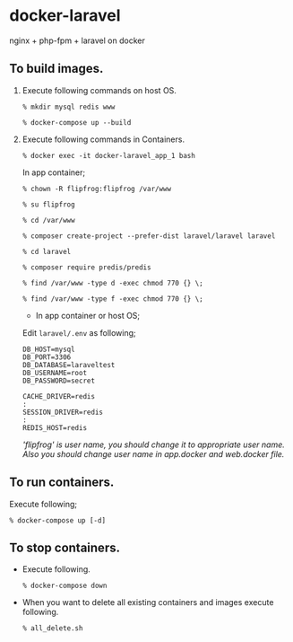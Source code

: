 # docker-laravel
nginx + php-fpm + laravel on docker

## To build images.
1. Execute following commands on host OS.

   ``% mkdir mysql redis www``

   ``% docker-compose up --build``

2. Execute following commands in Containers.

   ``% docker exec -it docker-laravel_app_1 bash``
   
   In app container;
   
   ``% chown -R flipfrog:flipfrog /var/www``
   
   ``% su flipfrog``
   
   ``% cd /var/www``
   
   ``% composer create-project --prefer-dist laravel/laravel laravel``
   
   ``% cd laravel``
   
   ``% composer require predis/predis``
   
   ``% find /var/www -type d -exec chmod 770 {} \;``
   
   ``% find /var/www -type f -exec chmod 770 {} \;``

   - In app container or host OS;

   Edit ``laravel/.env`` as following;
   
   ```
   DB_HOST=mysql
   DB_PORT=3306
   DB_DATABASE=laraveltest
   DB_USERNAME=root
   DB_PASSWORD=secret
   ```   
   ```
   CACHE_DRIVER=redis
   :
   SESSION_DRIVER=redis
   :
   REDIS_HOST=redis
   ```

    *'flipfrog' is user name, you should change it to appropriate user name.
    Also you should change user name in app.docker and web.docker file.*

## To run containers.
Execute following;

   ``% docker-compose up [-d]``

## To stop containers.

- Execute following.

  ``% docker-compose down``
  
- When you want to delete all existing containers and images execute following.
  
  ``% all_delete.sh``

